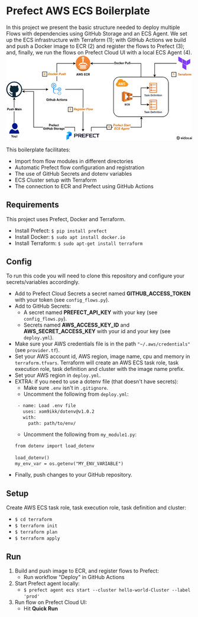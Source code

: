 # Prefect AWS ECS Boilerplate #
In this project we present the basic structure needed to deploy multiple Flows with dependencies using GitHub Storage and an ECS Agent. We set up the ECS infrastructure with Terraform (1); with GitHub Actions we build and push a Docker image to ECR (2) and register the flows to Prefect (3); and, finally, we run the flows on Prefect Cloud UI with a local ECS Agent (4).
![boilerplate-diagram](assets/prefect_boilerplate_diagram.png)

This boilerplate facilitates:
- Import from flow modules in different directories
- Automatic Prefect flow configuration and registration
- The use of GitHub Secrets and dotenv variables
- ECS Cluster setup with Terraform
- The connection to ECR and Prefect using GitHub Actions

## Requirements ##
This project uses Prefect, Docker and Terraform. 
- Install Prefect: `$ pip install prefect`
- Install Docker: `$ sudo apt install docker.io` 
- Install Terraform: `$ sudo apt-get install terraform`

## Config ##
To run this code you will need to clone this repository and configure your secrets/variables accordingly. 
- Add to Prefect Cloud Secrets a secret named **GITHUB_ACCESS_TOKEN** with your token (see `config_flows.py`).
- Add to GitHub Secrets:
    - A secret named **PREFECT_API_KEY** with your key (see `config_flows.py`).
    - Secrets named **AWS_ACCESS_KEY_ID** and **AWS_SECRET_ACCESS_KEY** with your id and your key (see `deploy.yml`).
- Make sure your AWS credentials file is in the path `"~/.aws/credentials"` (see `provider.tf`).
- Set your AWS account id, AWS region, image name, cpu and memory in `terraform.tfvars`. Terraform will create an AWS ECS task role, task execution role, task definition and cluster with the image name prefix. 
- Set your AWS region in `deploy.yml`. 
- EXTRA: if you need to use a dotenv file (that doesn't have secrets): 
    - Make sure `.env` isn't in `.gitignore`.
    - Uncomment the following from `deploy.yml`:
    ```
     - name: Load .env file 
       uses: xom9ikk/dotenv@v1.0.2 
       with: 
         path: path/to/env/ 
    ```
    - Uncomment the following from `my_module1.py`:
    ```
    from dotenv import load_dotenv 

    load_dotenv() 
    my_env_var = os.getenv("MY_ENV_VARIABLE")
    ```
- Finally, push changes to your GitHub repository. 

## Setup ## 
Create AWS ECS task role, task execution role, task definition and cluster:
- `$ cd terraform` 
- `$ terraform init` 
- `$ terraform plan` 
- `$ terraform apply`

## Run ##
1. Build and push image to ECR, and register flows to Prefect:
    - Run workflow "Deploy" in GitHub Actions 
2. Start Prefect agent locally: 
    - `$ prefect agent ecs start --cluster hello-world-Cluster --label 'prod'`
3. Run flow on Prefect Cloud UI:
    - Hit **Quick Run** 